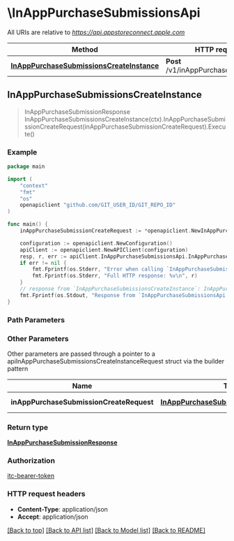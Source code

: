 # \InAppPurchaseSubmissionsApi

All URIs are relative to *https://api.appstoreconnect.apple.com*

Method | HTTP request | Description
------------- | ------------- | -------------
[**InAppPurchaseSubmissionsCreateInstance**](InAppPurchaseSubmissionsApi.md#InAppPurchaseSubmissionsCreateInstance) | **Post** /v1/inAppPurchaseSubmissions | 



## InAppPurchaseSubmissionsCreateInstance

> InAppPurchaseSubmissionResponse InAppPurchaseSubmissionsCreateInstance(ctx).InAppPurchaseSubmissionCreateRequest(inAppPurchaseSubmissionCreateRequest).Execute()



### Example

```go
package main

import (
    "context"
    "fmt"
    "os"
    openapiclient "github.com/GIT_USER_ID/GIT_REPO_ID"
)

func main() {
    inAppPurchaseSubmissionCreateRequest := *openapiclient.NewInAppPurchaseSubmissionCreateRequest(*openapiclient.NewInAppPurchaseSubmissionCreateRequestData("Type_example", *openapiclient.NewInAppPurchaseAppStoreReviewScreenshotCreateRequestDataRelationships(*openapiclient.NewInAppPurchaseAppStoreReviewScreenshotCreateRequestDataRelationshipsInAppPurchaseV2(*openapiclient.NewAppRelationshipsInAppPurchasesDataInner("Type_example", "Id_example"))))) // InAppPurchaseSubmissionCreateRequest | InAppPurchaseSubmission representation

    configuration := openapiclient.NewConfiguration()
    apiClient := openapiclient.NewAPIClient(configuration)
    resp, r, err := apiClient.InAppPurchaseSubmissionsApi.InAppPurchaseSubmissionsCreateInstance(context.Background()).InAppPurchaseSubmissionCreateRequest(inAppPurchaseSubmissionCreateRequest).Execute()
    if err != nil {
        fmt.Fprintf(os.Stderr, "Error when calling `InAppPurchaseSubmissionsApi.InAppPurchaseSubmissionsCreateInstance``: %v\n", err)
        fmt.Fprintf(os.Stderr, "Full HTTP response: %v\n", r)
    }
    // response from `InAppPurchaseSubmissionsCreateInstance`: InAppPurchaseSubmissionResponse
    fmt.Fprintf(os.Stdout, "Response from `InAppPurchaseSubmissionsApi.InAppPurchaseSubmissionsCreateInstance`: %v\n", resp)
}
```

### Path Parameters



### Other Parameters

Other parameters are passed through a pointer to a apiInAppPurchaseSubmissionsCreateInstanceRequest struct via the builder pattern


Name | Type | Description  | Notes
------------- | ------------- | ------------- | -------------
 **inAppPurchaseSubmissionCreateRequest** | [**InAppPurchaseSubmissionCreateRequest**](InAppPurchaseSubmissionCreateRequest.md) | InAppPurchaseSubmission representation | 

### Return type

[**InAppPurchaseSubmissionResponse**](InAppPurchaseSubmissionResponse.md)

### Authorization

[itc-bearer-token](../README.md#itc-bearer-token)

### HTTP request headers

- **Content-Type**: application/json
- **Accept**: application/json

[[Back to top]](#) [[Back to API list]](../README.md#documentation-for-api-endpoints)
[[Back to Model list]](../README.md#documentation-for-models)
[[Back to README]](../README.md)

